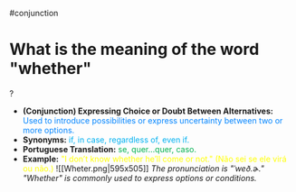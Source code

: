 #conjunction

# What is the meaning of the word "whether"
?
* **(Conjunction) Expressing Choice or Doubt Between Alternatives:** <span style="color:rgb(0, 132, 255)">Used to introduce possibilities or express uncertainty between two or more options.</span>
* **Synonyms:** <span style="color:rgb(0, 176, 240)">if, in case, regardless of, even if.</span>
* **Portuguese Translation:** <span style="color:rgb(0, 176, 80)">se, quer...quer, caso.</span>
* **Example:** <span style="color:rgb(255, 255, 0)">"I don’t know whether he’ll come or not." (Não sei se ele virá ou não.)</span>
![[Wheter.png|595x505]]
*The pronunciation is "ˈweð.ɚ." "Whether" is commonly used to express options or conditions.*
<!--SR:!2025-06-09,3,250-->
